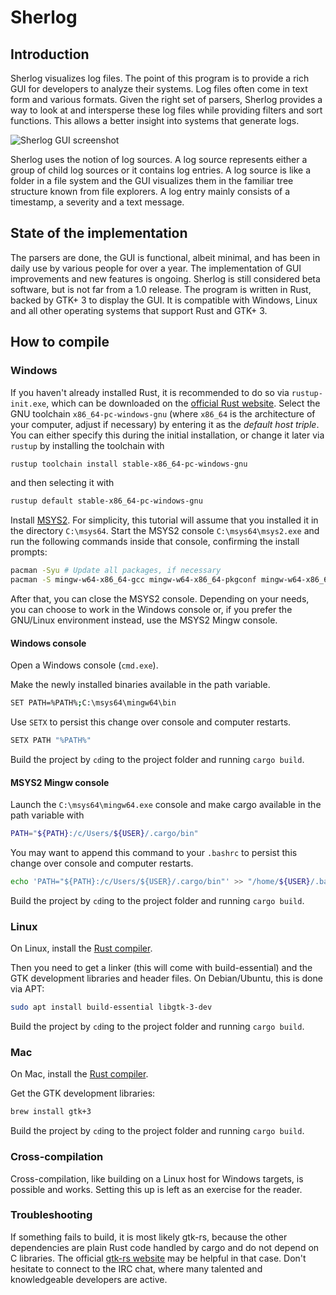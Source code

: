 # Sherlog

## Introduction

Sherlog visualizes log files. The point of this program is to provide a rich GUI for developers to analyze their systems. Log files often come in text form and various formats. Given the right set of parsers, Sherlog provides a way to look at and intersperse these log files while providing filters and sort functions. This allows a better insight into systems that generate logs.

![Sherlog GUI screenshot](/doc/sherlog_gui_screenshot.png)

Sherlog uses the notion of log sources. A log source represents either a group of child log sources or it contains log entries. A log source is like a folder in a file system and the GUI visualizes them in the familiar tree structure known from file explorers. A log entry mainly consists of a timestamp, a severity and a text message.

## State of the implementation

The parsers are done, the GUI is functional, albeit minimal, and has been in daily use by various people for over a year. The implementation of GUI improvements and new features is ongoing. Sherlog is still considered beta software, but is not far from a 1.0 release. The program is written in Rust, backed by GTK+ 3 to display the GUI. It is compatible with Windows, Linux and all other operating systems that support Rust and GTK+ 3.

## How to compile

### Windows

If you haven't already installed Rust, it is recommended to do so via `rustup-init.exe`, which can be downloaded on the [official Rust website](https://www.rust-lang.org/tools/install). Select the GNU toolchain `x86_64-pc-windows-gnu` (where `x86_64` is the architecture of your computer, adjust if necessary) by entering it as the *default host triple*. You can either specify this during the initial installation, or change it later via `rustup` by installing the toolchain with

```sh
rustup toolchain install stable-x86_64-pc-windows-gnu
```

and then selecting it with

```sh
rustup default stable-x86_64-pc-windows-gnu
```

Install [MSYS2](https://www.msys2.org/). For simplicity, this tutorial will assume that you installed it in the directory `C:\msys64`. Start the MSYS2 console `C:\msys64\msys2.exe` and run the following commands inside that console, confirming the install prompts:

```sh
pacman -Syu # Update all packages, if necessary
pacman -S mingw-w64-x86_64-gcc mingw-w64-x86_64-pkgconf mingw-w64-x86_64-gtk3
```

After that, you can close the MSYS2 console. Depending on your needs, you can choose to work in the Windows console or, if you prefer the GNU/Linux environment instead, use the MSYS2 Mingw console.

#### Windows console

Open a Windows console (`cmd.exe`).

Make the newly installed binaries available in the path variable.

```sh
SET PATH=%PATH%;C:\msys64\mingw64\bin
```

Use `SETX` to persist this change over console and computer restarts.
```sh
SETX PATH "%PATH%"
```

Build the project by `cd`ing to the project folder and running `cargo build`.

#### MSYS2 Mingw console

Launch the `C:\msys64\mingw64.exe` console and make cargo available in the path variable with

```sh
PATH="${PATH}:/c/Users/${USER}/.cargo/bin"
```

You may want to append this command to your `.bashrc` to persist this change over console and computer restarts.

```sh
echo 'PATH="${PATH}:/c/Users/${USER}/.cargo/bin"' >> "/home/${USER}/.bashrc"
```

Build the project by `cd`ing to the project folder and running `cargo build`.

### Linux

On Linux, install the [Rust compiler](https://www.rust-lang.org/tools/install).

Then you need to get a linker (this will come with build-essential) and the GTK development libraries and header files. On Debian/Ubuntu, this is done via APT:

```sh
sudo apt install build-essential libgtk-3-dev
```

Build the project by `cd`ing to the project folder and running `cargo build`.

### Mac

On Mac, install the [Rust compiler](https://www.rust-lang.org/tools/install).

Get the GTK development libraries:

```sh
brew install gtk+3
```

Build the project by `cd`ing to the project folder and running `cargo build`.

### Cross-compilation

Cross-compilation, like building on a Linux host for Windows targets, is possible and works. Setting this up is left as an exercise for the reader.

### Troubleshooting

If something fails to build, it is most likely gtk-rs, because the other dependencies are plain Rust code handled by cargo and do not depend on C libraries. The official [gtk-rs website](https://gtk-rs.org/) may be helpful in that case. Don't hesitate to connect to the IRC chat, where many talented and knowledgeable developers are active.
